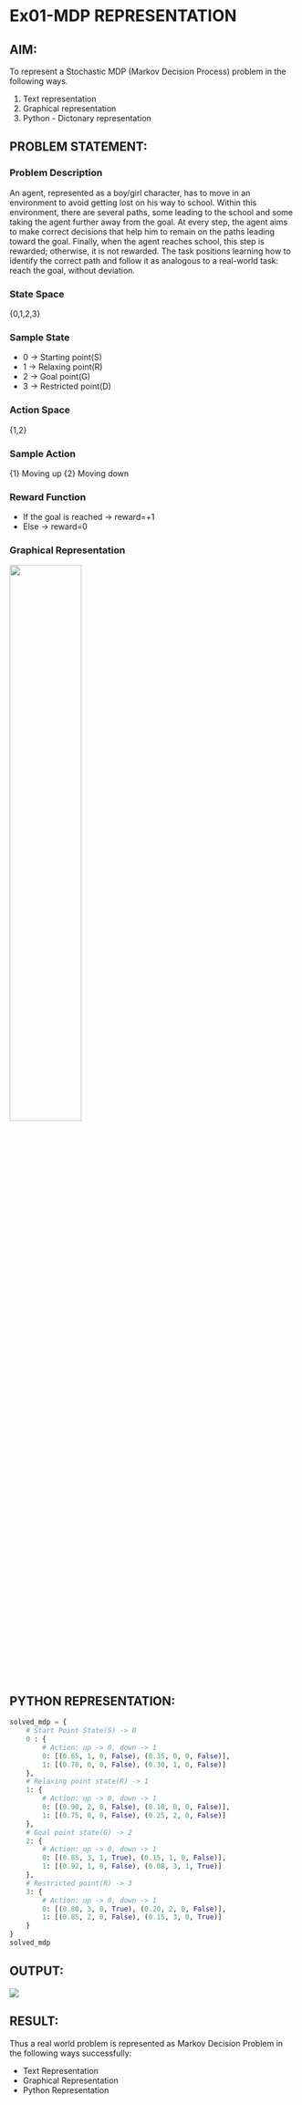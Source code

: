 # Ex01-MDP REPRESENTATION

## AIM:
To represent a Stochastic MDP (Markov Decision Process) problem in the following ways.
  1. Text representation
  2. Graphical representation
  3. Python - Dictonary representation

## PROBLEM STATEMENT:

### Problem Description
An agent, represented as a boy/girl character, has to move in an environment to avoid getting lost on his way to school. Within this environment, there are several paths, some leading to the school and some taking the agent further away from the goal. At every step, the agent aims to make correct decisions that help him to remain on the paths leading toward the goal. Finally, when the agent reaches school, this step is rewarded; otherwise, it is not rewarded. The task positions learning how to identify the correct path and follow it as analogous to a real-world task: reach the goal, without deviation.

### State Space
{0,1,2,3}

### Sample State
* 0 -> Starting point(S)
* 1 -> Relaxing point(R)
* 2 -> Goal point(G)
* 3 -> Restricted point(D)

### Action Space
{1,2}


### Sample Action
{1} Moving up
{2} Moving down

### Reward Function
*  If the goal is reached -> reward=+1
*  Else -> reward=0

### Graphical Representation
<img src="https://github.com/user-attachments/assets/e2a22915-c5c9-4b41-b2cc-524f0f2a1b23" width=50%>

## PYTHON REPRESENTATION:
```python
solved_mdp = {
    # Start Point State(S) -> 0
    0 : {
        # Action: up -> 0, down -> 1
        0: [(0.65, 1, 0, False), (0.35, 0, 0, False)],
        1: [(0.70, 0, 0, False), (0.30, 1, 0, False)]
    },
    # Relaxing point state(R) -> 1
    1: {
        # Action: up -> 0, down -> 1
        0: [(0.90, 2, 0, False), (0.10, 0, 0, False)],
        1: [(0.75, 0, 0, False), (0.25, 2, 0, False)]
    },
    # Goal point state(G) -> 2
    2: {
        # Action: up -> 0, down -> 1
        0: [(0.85, 3, 1, True), (0.15, 1, 0, False)],
        1: [(0.92, 1, 0, False), (0.08, 3, 1, True)]
    },
    # Restricted point(R) -> 3
    3: {
        # Action: up -> 0, down -> 1
        0: [(0.80, 3, 0, True), (0.20, 2, 0, False)],
        1: [(0.85, 2, 0, False), (0.15, 3, 0, True)]
    }
}
solved_mdp
```

## OUTPUT:
<img src="https://github.com/user-attachments/assets/34d79098-c7d4-45da-80a5-03b72eea4a67">

## RESULT:
Thus a real world problem is represented as Markov Decision Problem in the following ways
successfully:
- Text Representation
- Graphical Representation
- Python Representation
